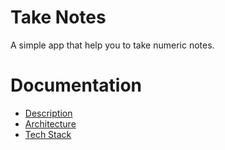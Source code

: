 # Take Notes

A simple app that help you to take numeric notes.


# Documentation

* [Description](./docs/description.md)
* [Architecture](./docs/architecture.md) 
* [Tech Stack](./docs/techstack.md)


